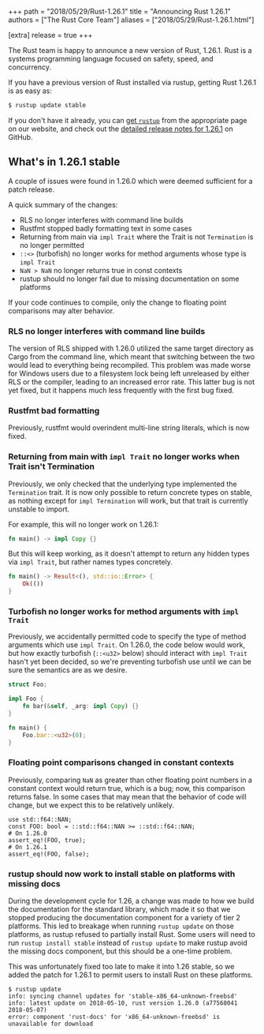 +++
path = "2018/05/29/Rust-1.26.1"
title = "Announcing Rust 1.26.1"
authors = ["The Rust Core Team"]
aliases = ["2018/05/29/Rust-1.26.1.html"]

[extra]
release = true
+++

The Rust team is happy to announce a new version of Rust, 1.26.1. Rust is a
systems programming language focused on safety, speed, and concurrency.

If you have a previous version of Rust installed via rustup, getting Rust
1.26.1 is as easy as:

```bash
$ rustup update stable
```

If you don't have it already, you can [get `rustup`][install] from the
appropriate page on our website, and check out the [detailed release notes for
1.26.1][notes] on GitHub.

[install]: https://www.rust-lang.org/install.html
[notes]: https://github.com/rust-lang/rust/blob/master/RELEASES.md#version-1261-2018-05-29

## What's in 1.26.1 stable

A couple of issues were found in 1.26.0 which were deemed sufficient for a patch release.

A quick summary of the changes:

* RLS no longer interferes with command line builds
* Rustfmt stopped badly formatting text in some cases
* Returning from main via `impl Trait` where the Trait is not `Termination` is no longer permitted
* `::<>` (turbofish) no longer works for method arguments whose type is `impl Trait`
* `NaN > NaN` no longer returns true in const contexts
* rustup should no longer fail due to missing documentation on some platforms

If your code continues to compile, only the change to floating point
comparisons may alter behavior.

### RLS no longer interferes with command line builds

The version of RLS shipped with 1.26.0 utilized the same target directory as
Cargo from the command line, which meant that switching between the two would
lead to everything being recompiled. This problem was made worse for Windows
users due to a filesystem lock being left unreleased by either RLS or the
compiler, leading to an increased error rate. This latter bug is not yet
fixed, but it happens much less frequently with the first bug fixed.

### Rustfmt bad formatting

Previously, rustfmt would overindent multi-line string literals, which is now
fixed.

### Returning from main with `impl Trait` no longer works when Trait isn't Termination

Previously, we only checked that the underlying type implemented the
`Termination` trait. It is now only possible to return concrete types on
stable, as nothing except for `impl Termination` will work, but that trait is
currently unstable to import.

For example, this will no longer work on 1.26.1:

```rust
fn main() -> impl Copy {}
```

But this will keep working, as it doesn't attempt to return any hidden types
via `impl Trait`, but rather names types concretely.

```rust
fn main() -> Result<(), std::io::Error> {
    Ok(())
}
```

### Turbofish no longer works for method arguments with `impl Trait`

Previously, we accidentally permitted code to specify the type of method
arguments which use `impl Trait`. On 1.26.0, the code below would work, but
how exactly turbofish (`::<u32>` below) should interact with `impl Trait`
hasn't yet been decided, so we're preventing turbofish use until we can be
sure the semantics are as we desire.

```rust
struct Foo;

impl Foo {
    fn bar(&self, _arg: impl Copy) {}
}

fn main() {
    Foo.bar::<u32>(0);
}
```

### Floating point comparisons changed in constant contexts

Previously, comparing `NaN` as greater than other floating point numbers in a constant
context would return true, which is a bug; now, this comparison returns false.
In some cases that may mean that the behavior of code will change, but we
expect this to be relatively unlikely.

```rust,ignore
use std::f64::NAN;
const FOO: bool = ::std::f64::NAN >= ::std::f64::NAN;
# On 1.26.0
assert_eq!(FOO, true);
# On 1.26.1
assert_eq!(FOO, false);
```

### rustup should now work to install stable on platforms with missing docs

During the development cycle for 1.26, a change was made to how we build the
documentation for the standard library, which made it so that we stopped
producing the documentation component for a variety of tier 2 platforms.  This
led to breakage when running `rustup update` on those platforms, as rustup
refused to partially install Rust. Some users will need to run `rustup install
stable` instead of `rustup update` to make rustup avoid the missing docs
component, but this should be a one-time problem.

This was unfortunately fixed too late to make it into 1.26 stable, so we added
the patch for 1.26.1 to permit users to install Rust on these platforms.

```
$ rustup update
info: syncing channel updates for 'stable-x86_64-unknown-freebsd'
info: latest update on 2018-05-10, rust version 1.26.0 (a77568041 2018-05-07)
error: component 'rust-docs' for 'x86_64-unknown-freebsd' is unavailable for download
```
